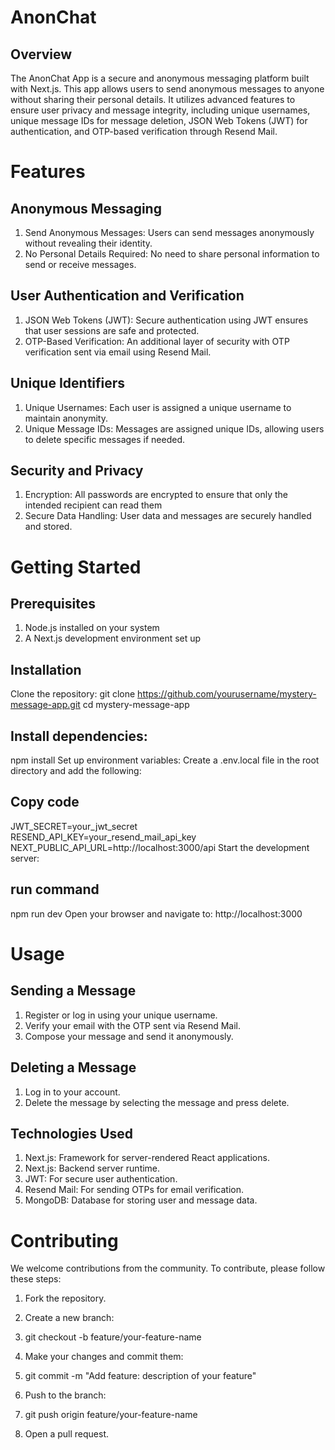 # AnonChat 
## Overview
The AnonChat App is a secure and anonymous messaging platform built with Next.js. This app allows users to send anonymous messages to anyone without sharing their personal details. It utilizes advanced features to ensure user privacy and message integrity, including unique usernames, unique message IDs for message deletion, JSON Web Tokens (JWT) for authentication, and OTP-based verification through Resend Mail.

# Features
## Anonymous Messaging
1. Send Anonymous Messages: Users can send messages anonymously without revealing their identity.
2. No Personal Details Required: No need to share personal information to send or receive messages.

## User Authentication and Verification
1. JSON Web Tokens (JWT): Secure authentication using JWT ensures that user sessions are safe and protected.
2. OTP-Based Verification: An additional layer of security with OTP verification sent via email using Resend Mail.
## Unique Identifiers
1. Unique Usernames: Each user is assigned a unique username to maintain anonymity.
2. Unique Message IDs: Messages are assigned unique IDs, allowing users to delete specific messages if needed.

## Security and Privacy
1. Encryption: All passwords are encrypted to ensure that only the intended recipient can read them
2. Secure Data Handling: User data and messages are securely handled and stored.


# Getting Started
## Prerequisites
1. Node.js installed on your system
2. A Next.js development environment set up

## Installation
Clone the repository:
git clone https://github.com/yourusername/mystery-message-app.git
cd mystery-message-app

## Install dependencies:

npm install
Set up environment variables:
Create a .env.local file in the root directory and add the following:


## Copy code
JWT_SECRET=your_jwt_secret
RESEND_API_KEY=your_resend_mail_api_key
NEXT_PUBLIC_API_URL=http://localhost:3000/api
Start the development server:

## run command
npm run dev
Open your browser and navigate to:
http://localhost:3000

# Usage
## Sending a Message
1. Register or log in using your unique username.
2. Verify your email with the OTP sent via Resend Mail.
3. Compose your message and send it anonymously.


## Deleting a Message
1. Log in to your account.
2. Delete the message by selecting the message and press delete.


## Technologies Used
1. Next.js: Framework for server-rendered React applications.
2. Next.js: Backend server runtime.
3. JWT: For secure user authentication.
4. Resend Mail: For sending OTPs for email verification.
5. MongoDB: Database for storing user and message data.
   
# Contributing
We welcome contributions from the community. To contribute, please follow these steps:

1. Fork the repository.
2. Create a new branch:

3. git checkout -b feature/your-feature-name
4. Make your changes and commit them:

5. git commit -m "Add feature: description of your feature"
6. Push to the branch:

7. git push origin feature/your-feature-name
8. Open a pull request.
